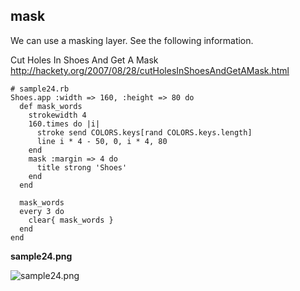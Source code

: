 mask
----

We can use a masking layer. See the following information.

Cut Holes In Shoes And Get A Mask <br>
<http://hackety.org/2007/08/28/cutHolesInShoesAndGetAMask.html> <br>

	# sample24.rb
	Shoes.app :width => 160, :height => 80 do
	  def mask_words
	    strokewidth 4
	    160.times do |i|
	      stroke send COLORS.keys[rand COLORS.keys.length]
	      line i * 4 - 50, 0, i * 4, 80
	    end
	    mask :margin => 4 do
	      title strong 'Shoes'
	    end
	  end
	  
	  mask_words
	  every 3 do
	    clear{ mask_words }
	  end
	end

**sample24.png**

![sample24.png](http://github.com/ashbb/shoes_tutorial_html/tree/master%2Fimages%2Fsample24.png?raw=true)
